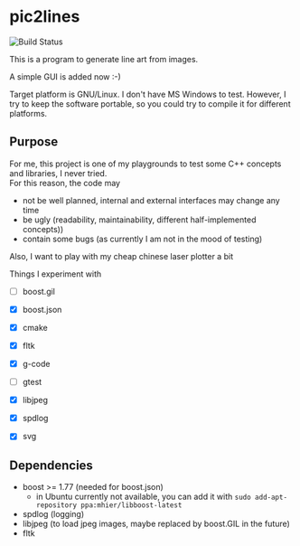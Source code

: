 # pic2lines

![Build Status](https://github.com/sstiller/pic2lines/actions/workflows/ci.yml/badge.svg)

This is a program to generate line art from images.

A simple GUI is added now :-)

Target platform is GNU/Linux. I don't have MS Windows to test. However, I try to keep the software portable, so you could try to compile it for different platforms.


## Purpose
For me, this project is one of my playgrounds to test some C++ concepts and libraries, I never tried.  
For this reason, the code may
* not be well planned, internal and external interfaces may change any time
* be ugly (readability, maintainability, different half-implemented concepts))
* contain some bugs (as currently I am not in the mood of testing)   

Also, I want to play with my cheap chinese laser plotter a bit

Things I experiment with
* [ ] boost.gil
* [x] boost.json
* [x] cmake
* [x] fltk
* [x] g-code
* [ ] gtest
* [x] libjpeg
* [x] spdlog
* [x] svg


## Dependencies
* boost >= 1.77 (needed for boost.json)
   * in Ubuntu currently not available, you can add it with `sudo add-apt-repository ppa:mhier/libboost-latest`
* spdlog (logging)
* libjpeg (to load jpeg images, maybe replaced by boost.GIL in the future)
* fltk

